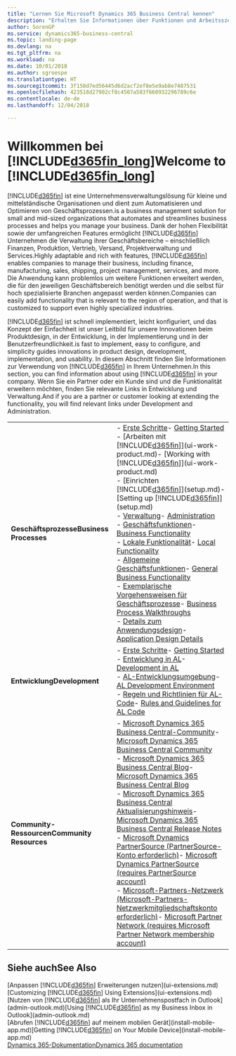 ```yaml
---
title: "Lernen Sie Microsoft Dynamics 365 Business Central kennen"
description: "Erhalten Sie Informationen über Funktionen und Arbeitsszenarien in Business Central, einer Unternehmensverwaltungslösung für kleine und mittelständische Organisationen."
author: SorenGP
ms.service: dynamics365-business-central
ms.topic: landing-page
ms.devlang: na
ms.tgt_pltfrm: na
ms.workload: na
ms.date: 10/01/2018
ms.author: sgroespe
ms.translationtype: HT
ms.sourcegitcommit: 3f158d7ed56445d6d2acf2ef8e5e9ab8e7487531
ms.openlocfilehash: 423518d27902cf8c4507a583f660932296789c6e
ms.contentlocale: de-de
ms.lasthandoff: 12/04/2018

---
```

# <a name="welcome-to-included365finlongincludesd365finlongmdmd"></a><span data-ttu-id="00d43-103">Willkommen bei [!INCLUDE[d365fin_long](includes/d365fin_long_md.md)]</span><span class="sxs-lookup"><span data-stu-id="00d43-103">Welcome to [!INCLUDE[d365fin_long](includes/d365fin_long_md.md)]</span></span>
[!INCLUDE[d365fin](includes/d365fin_md.md)] <span data-ttu-id="00d43-104">ist eine Unternehmensverwaltungslösung für kleine und mittelständische Organisationen und dient zum Automatisieren und Optimieren von Geschäftsprozessen.</span><span class="sxs-lookup"><span data-stu-id="00d43-104">is a business management solution for small and mid-sized organizations that automates and streamlines business processes and helps you manage your business.</span></span> <span data-ttu-id="00d43-105">Dank der hohen Flexibilität sowie der umfangreichen Features ermöglicht [!INCLUDE[d365fin](includes/d365fin_md.md)] Unternehmen die Verwaltung ihrer Geschäftsbereiche – einschließlich Finanzen, Produktion, Vertrieb, Versand, Projektverwaltung und Services.</span><span class="sxs-lookup"><span data-stu-id="00d43-105">Highly adaptable and rich with features, [!INCLUDE[d365fin](includes/d365fin_md.md)] enables companies to manage their business, including finance, manufacturing, sales, shipping, project management, services, and more.</span></span> <span data-ttu-id="00d43-106">Die Anwendung kann problemlos um weitere Funktionen erweitert werden, die für den jeweiligen Geschäftsbereich benötigt werden und die selbst für hoch spezialisierte Branchen angepasst werden können.</span><span class="sxs-lookup"><span data-stu-id="00d43-106">Companies can easily add functionality that is relevant to the region of operation, and that is customized to support even highly specialized industries.</span></span>

[!INCLUDE[d365fin](includes/d365fin_md.md)] <span data-ttu-id="00d43-107">ist schnell implementiert, leicht konfiguriert, und das Konzept der Einfachheit ist unser Leitbild für unsere Innovationen beim Produktdesign, in der Entwicklung, in der Implementierung und in der Benutzerfreundlichkeit.</span><span class="sxs-lookup"><span data-stu-id="00d43-107">is fast to implement, easy to configure, and simplicity guides innovations in product design, development, implementation, and usability.</span></span> <span data-ttu-id="00d43-108">In diesem Abschnitt finden Sie Informationen zur Verwendung von [!INCLUDE[d365fin](includes/d365fin_md.md)] in Ihrem Unternehmen.</span><span class="sxs-lookup"><span data-stu-id="00d43-108">In this section, you can find information about using [!INCLUDE[d365fin](includes/d365fin_md.md)] in your company.</span></span> <span data-ttu-id="00d43-109">Wenn Sie ein Partner oder ein Kunde sind und die Funktionalität erweitern möchten, finden Sie relevante Links in Entwicklung und Verwaltung.</span><span class="sxs-lookup"><span data-stu-id="00d43-109">And if you are a partner or customer looking at extending the functionality, you will find relevant links under Development and Administration.</span></span>  

|||  
|-|-|  
|<span data-ttu-id="00d43-110">**Geschäftsprozesse**</span><span class="sxs-lookup"><span data-stu-id="00d43-110">**Business Processes**</span></span>|<span data-ttu-id="00d43-111">-   [Erste Schritte](product-get-started.md)</span><span class="sxs-lookup"><span data-stu-id="00d43-111">-   [Getting Started](product-get-started.md)</span></span><br /><span data-ttu-id="00d43-112">-   [Arbeiten mit [!INCLUDE[d365fin](includes/d365fin_md.md)]](ui-work-product.md)</span><span class="sxs-lookup"><span data-stu-id="00d43-112">-   [Working with [!INCLUDE[d365fin](includes/d365fin_md.md)]](ui-work-product.md)</span></span><br /><span data-ttu-id="00d43-113">-   [Einrichten [!INCLUDE[d365fin](includes/d365fin_md.md)]](setup.md)</span><span class="sxs-lookup"><span data-stu-id="00d43-113">-   [Setting up [!INCLUDE[d365fin](includes/d365fin_md.md)]](setup.md)</span></span><br /><span data-ttu-id="00d43-114">-   [Verwaltung](admin-setup-and-administration.md)</span><span class="sxs-lookup"><span data-stu-id="00d43-114">-   [Administration](admin-setup-and-administration.md)</span></span><br /><span data-ttu-id="00d43-115">-   [Geschäftsfunktionen](across-business-functionality.md)</span><span class="sxs-lookup"><span data-stu-id="00d43-115">-   [Business Functionality](across-business-functionality.md)</span></span><br /><span data-ttu-id="00d43-116">-   [Lokale Funktionalität](LocalFunctionality/Austria/austria-local-functionality.md)</span><span class="sxs-lookup"><span data-stu-id="00d43-116">-   [Local Functionality](LocalFunctionality/Austria/austria-local-functionality.md)</span></span><br /><span data-ttu-id="00d43-117">-   [Allgemeine Geschäftsfunktionen](ui-across-business-areas.md)</span><span class="sxs-lookup"><span data-stu-id="00d43-117">-   [General Business Functionality](ui-across-business-areas.md)</span></span><br /><span data-ttu-id="00d43-118">-   [Exemplarische Vorgehensweisen für Geschäftsprozesse](walkthrough-business-process-walkthroughs.md)</span><span class="sxs-lookup"><span data-stu-id="00d43-118">-   [Business Process Walkthroughs](walkthrough-business-process-walkthroughs.md)</span></span><br /><span data-ttu-id="00d43-119">-   [Details zum Anwendungsdesign](design-details-application-design.md)</span><span class="sxs-lookup"><span data-stu-id="00d43-119">-   [Application Design Details](design-details-application-design.md)</span></span>|  
|<span data-ttu-id="00d43-120">**Entwicklung**</span><span class="sxs-lookup"><span data-stu-id="00d43-120">**Development**</span></span>|<span data-ttu-id="00d43-121">-   [Erste Schritte](/dynamics365/business-central/dev-itpro/index)</span><span class="sxs-lookup"><span data-stu-id="00d43-121">-   [Getting Started](/dynamics365/business-central/dev-itpro/index)</span></span><br /><span data-ttu-id="00d43-122">-   [Entwicklung in AL](/dynamics365/business-central/dev-itpro/developer/devenv-dev-overview)</span><span class="sxs-lookup"><span data-stu-id="00d43-122">-   [Development in AL](/dynamics365/business-central/dev-itpro/developer/devenv-dev-overview)</span></span><br /><span data-ttu-id="00d43-123">-   [AL-Entwicklungsumgebung](/dynamics365/business-central/dev-itpro/developer/devenv-reference-overview)</span><span class="sxs-lookup"><span data-stu-id="00d43-123">-   [AL Development Environment](/dynamics365/business-central/dev-itpro/developer/devenv-reference-overview)</span></span><br /><span data-ttu-id="00d43-124">-   [Regeln und Richtlinien für AL-Code](/dynamics365/business-central/dev-itpro/compliance/apptest-overview)</span><span class="sxs-lookup"><span data-stu-id="00d43-124">-   [Rules and Guidelines for AL Code](/dynamics365/business-central/dev-itpro/compliance/apptest-overview)</span></span>|  
|<span data-ttu-id="00d43-125">**Community-Ressourcen**</span><span class="sxs-lookup"><span data-stu-id="00d43-125">**Community Resources**</span></span>|<span data-ttu-id="00d43-126">-   [Microsoft Dynamics 365 Business Central-Community](https://community.dynamics.com/business)</span><span class="sxs-lookup"><span data-stu-id="00d43-126">-   [Microsoft Dynamics 365 Business Central Community](https://community.dynamics.com/business)</span></span><br /><span data-ttu-id="00d43-127">-   [Microsoft Dynamics 365 Business Central Blog](https://community.dynamics.com/business/b/financials)</span><span class="sxs-lookup"><span data-stu-id="00d43-127">-   [Microsoft Dynamics 365 Business Central Blog](https://community.dynamics.com/business/b/financials)</span></span><br /><span data-ttu-id="00d43-128">-   [Microsoft Dynamics 365 Business Central Aktualisierungshinweis](https://go.microsoft.com/fwlink/?linkid=2047422)</span><span class="sxs-lookup"><span data-stu-id="00d43-128">-   [Microsoft Dynamics 365 Business Central Release Notes](https://go.microsoft.com/fwlink/?linkid=2047422)</span></span><br /><span data-ttu-id="00d43-129">-   [Microsoft Dynamics PartnerSource \(PartnerSource-Konto erforderlich\)](https://mbs.microsoft.com/partnersource)</span><span class="sxs-lookup"><span data-stu-id="00d43-129">-   [Microsoft Dynamics PartnerSource \(requires PartnerSource account\)](https://mbs.microsoft.com/partnersource)</span></span><br /><span data-ttu-id="00d43-130">-   [Microsoft-Partners-Netzwerk \(Microsoft-Partners-Netzwerkmitgliedschaftskonto erforderlich\)](https://mspartner.microsoft.com/en/us/windows/index.aspx)</span><span class="sxs-lookup"><span data-stu-id="00d43-130">-   [Microsoft Partner Network \(requires Microsoft Partner Network membership account\)](https://mspartner.microsoft.com/en/us/windows/index.aspx)</span></span>|  

## <a name="see-also"></a><span data-ttu-id="00d43-131">Siehe auch</span><span class="sxs-lookup"><span data-stu-id="00d43-131">See Also</span></span>
<span data-ttu-id="00d43-132">[Anpassen [!INCLUDE[d365fin](includes/d365fin_md.md)] Erweiterungen nutzen](ui-extensions.md)</span><span class="sxs-lookup"><span data-stu-id="00d43-132">[Customizing [!INCLUDE[d365fin](includes/d365fin_md.md)] Using Extensions](ui-extensions.md)</span></span>  
<span data-ttu-id="00d43-133">[Nutzen von [!INCLUDE[d365fin](includes/d365fin_md.md)] als Ihr Unternehmenspostfach in Outlook](admin-outlook.md)</span><span class="sxs-lookup"><span data-stu-id="00d43-133">[Using [!INCLUDE[d365fin](includes/d365fin_md.md)] as my Business Inbox in Outlook](admin-outlook.md)</span></span>  
<span data-ttu-id="00d43-134">[Abrufen [!INCLUDE[d365fin](includes/d365fin_md.md)] auf meinem mobilen Gerät](install-mobile-app.md)</span><span class="sxs-lookup"><span data-stu-id="00d43-134">[Getting [!INCLUDE[d365fin](includes/d365fin_md.md)] on Your Mobile Device](install-mobile-app.md)</span></span>  
[<span data-ttu-id="00d43-135">Dynamics 365-Dokumentation</span><span class="sxs-lookup"><span data-stu-id="00d43-135">Dynamics 365 documentation</span></span>](https://docs.microsoft.com/en-us/dynamics365/#pivot=solutions&panel=solutions_financials)

